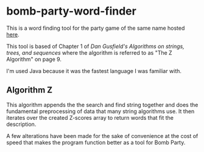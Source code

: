 # **bomb-party-word-finder**
This is a word finding tool for the party game of the same name hosted [here](https://jklm.fun).

This tool is based of Chapter 1 of *Dan Gusfield's Algorithms on strings, trees, and sequences* where the algorithm is referred to as "The Z Algorithm" on page 9.

I'm used Java because it was the fastest language I was familiar with.

## **Algorithm Z**

This algorithm appends the the search and find string together and does the fundamental preprocessing of data that many string algorithms use. It then iterates over the created Z-scores array to return words that fit the description.

A few alterations have been made for the sake of convenience at the cost of speed that makes the program function better as a tool for Bomb Party.
